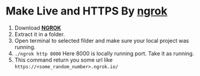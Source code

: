 # Make Live and HTTPS By [ngrok](https://ngrok.com/)

1. Download **[NGROK](https://ngrok.com/)**
2. Extract it in a folder.
3. Open terminal to selected filder and make sure your local project was running.
4. `./ngrok http 8000` Here 8000 is locally running port. Take it as running.
5. This command return you some url like `https://<some_random_number>.ngrok.io/`

